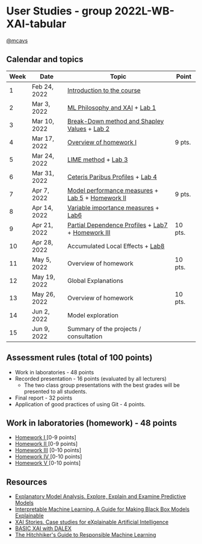 # User Studies - group 2022L-WB-XAI-tabular

[@mcavs](https://github.com/mcavs)

## Calendar and topics

| Week | Date          | Topic                                                            | Point |
|------|---------------|------------------------------------------------------------------|-------|
|  1   | Feb 24, 2022  | [Introduction to the course](https://github.com/MI2-Education/2022L-WB-XAI-tabular/blob/main/Labs/cs_feb24.pdf)                                     |       |
|  2   | Mar 3, 2022   | [ML Philosophy and XAI](https://github.com/MI2-Education/2022L-WB-XAI-tabular/blob/main/Labs/cs_feb24.pdf) + [Lab 1](https://github.com/MI2-Education/2022L-WB-XAI-tabular/blob/main/Labs/cs_mar3.Rmd)                                            |       |
|  3   | Mar 10, 2022  | [Break-Down method and Shapley Values](https://github.com/MI2-Education/2022L-WB-XAI-tabular/blob/main/Labs/cs_mar10.pdf) + [Lab 2](https://github.com/MI2-Education/2022L-WB-XAI-tabular/blob/main/Labs/cs_mar10.Rmd)                             |       |
|  4   | Mar 17, 2022  | [Overview of homework I](https://github.com/MI2-Education/2022L-WB-XAI-tabular/tree/main/Homeworks/Homework-I)                                           | 9 pts.|
|  5   | Mar 24, 2022  | [LIME method](https://github.com/MI2-Education/2022L-WB-XAI-tabular/blob/main/Labs/cs_mar24.pdf) + [Lab 3](https://github.com/MI2-Education/2022L-WB-XAI-tabular/blob/main/Labs/cs_mar24.Rmd)                                                  |       |
|  6   | Mar 31, 2022  | [Ceteris Paribus Profiles](https://github.com/MI2-Education/2022L-WB-XAI-tabular/blob/main/Labs/cs_mar31.pdf) + [Lab 4](https://github.com/MI2-Education/2022L-WB-XAI-tabular/blob/main/Labs/cs_mar31.Rmd)                                         | |
|  7   | Apr 7, 2022   | [Model performance measures](https://github.com/MI2-Education/2022L-WB-XAI-tabular/blob/main/Labs/cs_apr7.pdf) + [Lab 5](https://github.com/MI2-Education/2022L-WB-XAI-tabular/blob/main/Labs/cs_apr7.Rmd) + [Homework II](https://github.com/MI2-Education/2022L-WB-XAI-tabular/tree/main/Homeworks/Homework-II)                                     | 9 pts.      |
|  8   | Apr 14, 2022  | [Variable importance measures](https://github.com/MI2-Education/2022L-WB-XAI-tabular/blob/main/Labs/cs_apr14.pdf) + [Lab6](https://github.com/MI2-Education/2022L-WB-XAI-tabular/blob/main/Labs/cs_apr14.Rmd)                                         ||
|  9   | Apr 21, 2022  | [Partial Dependence Profiles](https://github.com/MI2-Education/2022L-WB-XAI-tabular/blob/main/Labs/cs_apr21.pdf) + [Lab7](https://github.com/MI2-Education/2022L-WB-XAI-tabular/blob/main/Labs/cs_apr21.Rmd) + [Homework III](https://github.com/MI2-Education/2022L-WB-XAI-tabular/tree/main/Homeworks/Homework-III)                              | 10 pts.      |
| 10   | Apr 28, 2022  | Accumulated Local Effects + [Lab8](https://github.com/MI2-Education/2022L-WB-XAI-tabular/blob/main/Labs/cs_apr28.Rmd)                                         ||
| 11   | May 5, 2022   | Overview of homework        |  10 pts.     |
| 12   | May 19, 2022  | Global Explanations                                              |       |
| 13   | May 26, 2022  | Overview of homework                                            |10 pts.|
| 14   | Jun 2, 2022   | Model exploration                                                |       |
| 15   | Jun 9, 2022   | Summary of the projects / consultation                           |       |


## Assessment rules (total of 100 points)
* Work in laboratories - 48 points
* Recorded presentation - 16 points (evaluated by all lecturers)
  * The two class group presentations with the best grades will be presented to all students.
* Final report - 32 points
* Application of good practices of using Git - 4 points.


## Work in laboratories (homework) - 48 points
* [Homework I  ](https://github.com/mini-pw/2022L-WB-XAI-tabular/tree/main/Homeworks/Homework-I)   [0-9 points]
* [Homework II ](https://github.com/mini-pw/2022L-WB-XAI-tabular/tree/main/Homeworks/Homework-II)  [0-9 points]
* [Homework III](https://github.com/mini-pw/2022L-WB-XAI-tabular/tree/main/Homeworks/Homework-III) [0-10 points]
* [Homework IV ](https://github.com/mini-pw/2022L-WB-XAI-tabular/tree/main/Homeworks/Homework-IV)  [0-10 points]
* [Homework V  ](https://github.com/mini-pw/2022L-WB-XAI-tabular/tree/main/Homeworks/Homework-V)   [0-10 points]

## Resources

* [Explanatory Model Analysis. Explore, Explain and Examine Predictive Models](https://ema.drwhy.ai/)
* [Interpretable Machine Learning. A Guide for Making Black Box Models Explainable](https://christophm.github.io/interpretable-ml-book/)
* [XAI Stories. Case studies for eXplainable Artificial Intelligence](https://pbiecek.github.io/xai_stories/)
* [BASIC XAI with DALEX](https://medium.com/responsibleml/tagged/basic-xai)
* [The Hitchhiker's Guide to Responsible Machine Learning](https://betaandbit.github.io/RML/)
